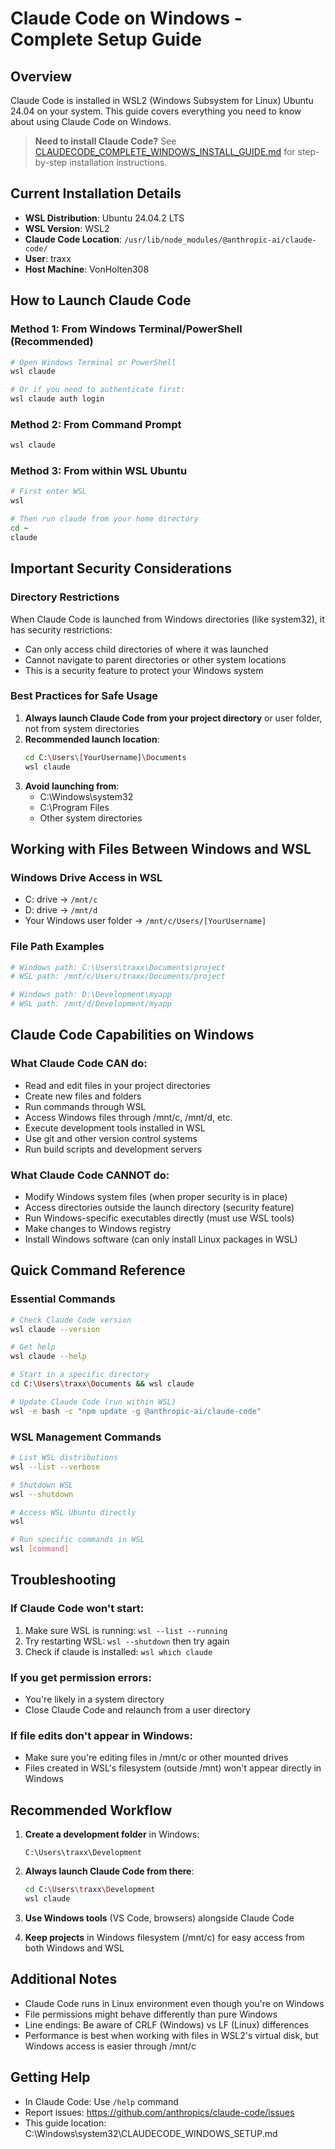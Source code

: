 # Claude Code on Windows - Complete Setup Guide

## Overview
Claude Code is installed in WSL2 (Windows Subsystem for Linux) Ubuntu 24.04 on your system. This guide covers everything you need to know about using Claude Code on Windows.

> **Need to install Claude Code?** See [CLAUDECODE_COMPLETE_WINDOWS_INSTALL_GUIDE.md](CLAUDECODE_COMPLETE_WINDOWS_INSTALL_GUIDE.md) for step-by-step installation instructions.

## Current Installation Details
- **WSL Distribution**: Ubuntu 24.04.2 LTS
- **WSL Version**: WSL2
- **Claude Code Location**: `/usr/lib/node_modules/@anthropic-ai/claude-code/`
- **User**: traxx
- **Host Machine**: VonHolten308

## How to Launch Claude Code

### Method 1: From Windows Terminal/PowerShell (Recommended)
```bash
# Open Windows Terminal or PowerShell
wsl claude

# Or if you need to authenticate first:
wsl claude auth login
```

### Method 2: From Command Prompt
```cmd
wsl claude
```

### Method 3: From within WSL Ubuntu
```bash
# First enter WSL
wsl

# Then run claude from your home directory
cd ~
claude
```

## Important Security Considerations

### Directory Restrictions
When Claude Code is launched from Windows directories (like system32), it has security restrictions:
- Can only access child directories of where it was launched
- Cannot navigate to parent directories or other system locations
- This is a security feature to protect your Windows system

### Best Practices for Safe Usage
1. **Always launch Claude Code from your project directory** or user folder, not from system directories
2. **Recommended launch location**: 
   ```bash
   cd C:\Users\[YourUsername]\Documents
   wsl claude
   ```
3. **Avoid launching from**:
   - C:\Windows\system32
   - C:\Program Files
   - Other system directories

## Working with Files Between Windows and WSL

### Windows Drive Access in WSL
- C: drive → `/mnt/c`
- D: drive → `/mnt/d`
- Your Windows user folder → `/mnt/c/Users/[YourUsername]`

### File Path Examples
```bash
# Windows path: C:\Users\traxx\Documents\project
# WSL path: /mnt/c/Users/traxx/Documents/project

# Windows path: D:\Development\myapp
# WSL path: /mnt/d/Development/myapp
```

## Claude Code Capabilities on Windows

### What Claude Code CAN do:
- Read and edit files in your project directories
- Create new files and folders
- Run commands through WSL
- Access Windows files through /mnt/c, /mnt/d, etc.
- Execute development tools installed in WSL
- Use git and other version control systems
- Run build scripts and development servers

### What Claude Code CANNOT do:
- Modify Windows system files (when proper security is in place)
- Access directories outside the launch directory (security feature)
- Run Windows-specific executables directly (must use WSL tools)
- Make changes to Windows registry
- Install Windows software (can only install Linux packages in WSL)

## Quick Command Reference

### Essential Commands
```bash
# Check Claude Code version
wsl claude --version

# Get help
wsl claude --help

# Start in a specific directory
cd C:\Users\traxx\Documents && wsl claude

# Update Claude Code (run within WSL)
wsl -e bash -c "npm update -g @anthropic-ai/claude-code"
```

### WSL Management Commands
```bash
# List WSL distributions
wsl --list --verbose

# Shutdown WSL
wsl --shutdown

# Access WSL Ubuntu directly
wsl

# Run specific commands in WSL
wsl [command]
```

## Troubleshooting

### If Claude Code won't start:
1. Make sure WSL is running: `wsl --list --running`
2. Try restarting WSL: `wsl --shutdown` then try again
3. Check if claude is installed: `wsl which claude`

### If you get permission errors:
- You're likely in a system directory
- Close Claude Code and relaunch from a user directory

### If file edits don't appear in Windows:
- Make sure you're editing files in /mnt/c or other mounted drives
- Files created in WSL's filesystem (outside /mnt) won't appear directly in Windows

## Recommended Workflow

1. **Create a development folder** in Windows:
   ```
   C:\Users\traxx\Development
   ```

2. **Always launch Claude Code from there**:
   ```bash
   cd C:\Users\traxx\Development
   wsl claude
   ```

3. **Use Windows tools** (VS Code, browsers) alongside Claude Code

4. **Keep projects** in Windows filesystem (/mnt/c) for easy access from both Windows and WSL

## Additional Notes

- Claude Code runs in Linux environment even though you're on Windows
- File permissions might behave differently than pure Windows
- Line endings: Be aware of CRLF (Windows) vs LF (Linux) differences
- Performance is best when working with files in WSL2's virtual disk, but Windows access is easier through /mnt/c

## Getting Help

- In Claude Code: Use `/help` command
- Report issues: https://github.com/anthropics/claude-code/issues
- This guide location: C:\Windows\system32\CLAUDECODE_WINDOWS_SETUP.md